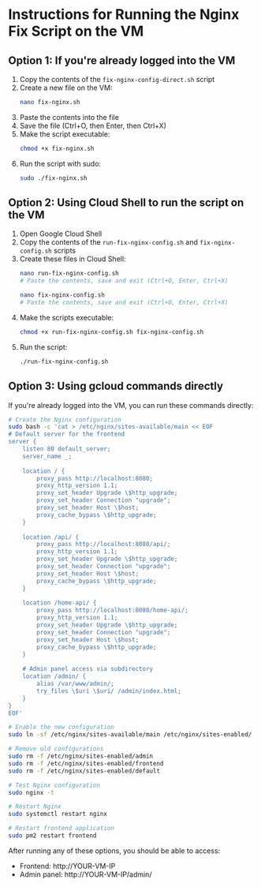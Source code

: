 # Instructions for Running the Nginx Fix Script on the VM

## Option 1: If you're already logged into the VM

1. Copy the contents of the `fix-nginx-config-direct.sh` script
2. Create a new file on the VM:
   ```bash
   nano fix-nginx.sh
   ```
3. Paste the contents into the file
4. Save the file (Ctrl+O, then Enter, then Ctrl+X)
5. Make the script executable:
   ```bash
   chmod +x fix-nginx.sh
   ```
6. Run the script with sudo:
   ```bash
   sudo ./fix-nginx.sh
   ```

## Option 2: Using Cloud Shell to run the script on the VM

1. Open Google Cloud Shell
2. Copy the contents of the `run-fix-nginx-config.sh` and `fix-nginx-config.sh` scripts
3. Create these files in Cloud Shell:
   ```bash
   nano run-fix-nginx-config.sh
   # Paste the contents, save and exit (Ctrl+O, Enter, Ctrl+X)
   
   nano fix-nginx-config.sh
   # Paste the contents, save and exit (Ctrl+O, Enter, Ctrl+X)
   ```
4. Make the scripts executable:
   ```bash
   chmod +x run-fix-nginx-config.sh fix-nginx-config.sh
   ```
5. Run the script:
   ```bash
   ./run-fix-nginx-config.sh
   ```

## Option 3: Using gcloud commands directly

If you're already logged into the VM, you can run these commands directly:

```bash
# Create the Nginx configuration
sudo bash -c 'cat > /etc/nginx/sites-available/main << EOF
# Default server for the frontend
server {
    listen 80 default_server;
    server_name _;
    
    location / {
        proxy_pass http://localhost:8080;
        proxy_http_version 1.1;
        proxy_set_header Upgrade \$http_upgrade;
        proxy_set_header Connection "upgrade";
        proxy_set_header Host \$host;
        proxy_cache_bypass \$http_upgrade;
    }
    
    location /api/ {
        proxy_pass http://localhost:8080/api/;
        proxy_http_version 1.1;
        proxy_set_header Upgrade \$http_upgrade;
        proxy_set_header Connection "upgrade";
        proxy_set_header Host \$host;
        proxy_cache_bypass \$http_upgrade;
    }
    
    location /home-api/ {
        proxy_pass http://localhost:8080/home-api/;
        proxy_http_version 1.1;
        proxy_set_header Upgrade \$http_upgrade;
        proxy_set_header Connection "upgrade";
        proxy_set_header Host \$host;
        proxy_cache_bypass \$http_upgrade;
    }
    
    # Admin panel access via subdirectory
    location /admin/ {
        alias /var/www/admin/;
        try_files \$uri \$uri/ /admin/index.html;
    }
}
EOF'

# Enable the new configuration
sudo ln -sf /etc/nginx/sites-available/main /etc/nginx/sites-enabled/

# Remove old configurations
sudo rm -f /etc/nginx/sites-enabled/admin
sudo rm -f /etc/nginx/sites-enabled/frontend
sudo rm -f /etc/nginx/sites-enabled/default

# Test Nginx configuration
sudo nginx -t

# Restart Nginx
sudo systemctl restart nginx

# Restart frontend application
sudo pm2 restart frontend
```

After running any of these options, you should be able to access:
- Frontend: http://YOUR-VM-IP
- Admin panel: http://YOUR-VM-IP/admin/
